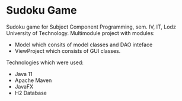 # Sudoku Game
Sudoku game for Subject Component Programming, sem. IV, IT, Lodz University of Technology. 
Multimodule project with modules:
* Model which consits of model classes and DAO inteface
* ViewProject which consists of GUI classes.

Technologies which were used:
* Java 11
* Apache Maven
* JavaFX
* H2 Database

